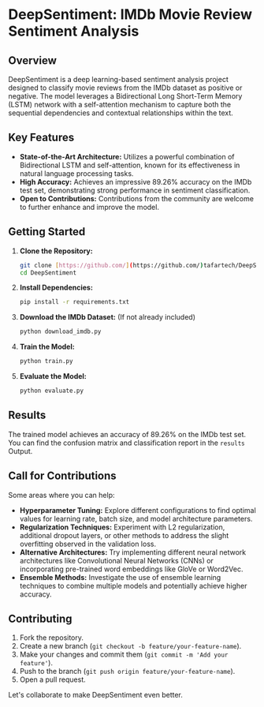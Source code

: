 # DeepSentiment: IMDb Movie Review Sentiment Analysis

## Overview

DeepSentiment is a deep learning-based sentiment analysis project designed to classify movie reviews from the IMDb dataset as positive or negative. The model leverages a Bidirectional Long Short-Term Memory (LSTM) network with a self-attention mechanism to capture both the sequential dependencies and contextual relationships within the text.

## Key Features

*   **State-of-the-Art Architecture:** Utilizes a powerful combination of Bidirectional LSTM and self-attention, known for its effectiveness in natural language processing tasks.
*   **High Accuracy:** Achieves an impressive 89.26% accuracy on the IMDb test set, demonstrating strong performance in sentiment classification.
*   **Open to Contributions:**  Contributions from the community are welcome to further enhance and improve the model.

## Getting Started

1.  **Clone the Repository:**

    ```bash
    git clone [https://github.com/](https://github.com/)tafartech/DeepSentiment.git
    cd DeepSentiment
    ```

2.  **Install Dependencies:**

    ```bash
    pip install -r requirements.txt
    ```

3.  **Download the IMDb Dataset:** (If not already included)

    ```bash
    python download_imdb.py  
    ```

4.  **Train the Model:**

    ```bash
    python train.py
    ```

5.  **Evaluate the Model:**

    ```bash
    python evaluate.py
    ```

## Results

The trained model achieves an accuracy of 89.26% on the IMDb test set. You can find the confusion matrix and classification report in the `results` Output.

## Call for Contributions

Some areas where you can help:

*   **Hyperparameter Tuning:** Explore different configurations to find optimal values for learning rate, batch size, and model architecture parameters.
*   **Regularization Techniques:** Experiment with L2 regularization, additional dropout layers, or other methods to address the slight overfitting observed in the validation loss.
*   **Alternative Architectures:** Try implementing different neural network architectures like Convolutional Neural Networks (CNNs) or incorporating pre-trained word embeddings like GloVe or Word2Vec.
*   **Ensemble Methods:** Investigate the use of ensemble learning techniques to combine multiple models and potentially achieve higher accuracy.

## Contributing

1.  Fork the repository.
2.  Create a new branch (`git checkout -b feature/your-feature-name`).
3.  Make your changes and commit them (`git commit -m 'Add your feature'`).
4.  Push to the branch (`git push origin feature/your-feature-name`).
5.  Open a pull request.

Let's collaborate to make DeepSentiment even better.
